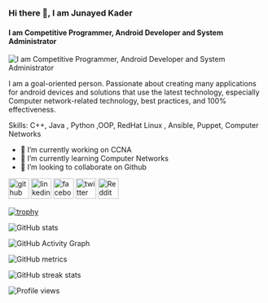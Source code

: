 ### Hi there 👋, I am Junayed Kader
#### I am Competitive Programmer, Android Developer and System Administrator 
![I am Competitive Programmer, Android Developer and System Administrator ](https://media-exp1.licdn.com/dms/image/D5616AQGMQ0CH3W8qCw/profile-displaybackgroundimage-shrink_350_1400/0/1665504657459?e=1672272000&v=beta&t=7zjKFyEmz2M3mn_68jt9RVwlkHS8wNz1ilpxQLbiJdo)

I am a goal-oriented person. Passionate about creating many applications for android devices and solutions that use the latest technology, especially Computer network-related technology, best practices, and 100% effectiveness. 

Skills: C++, Java , Python ,OOP, RedHat Linux , Ansible, Puppet, Computer Networks

- 🔭 I’m currently working on CCNA 
- 🌱 I’m currently learning Computer Networks 
- 👯 I’m looking to collaborate on Github 


[<img src='https://cdn.jsdelivr.net/npm/simple-icons@3.0.1/icons/github.svg' alt='github' height='40'>](https://github.com/JunayedKader)  [<img src='https://cdn.jsdelivr.net/npm/simple-icons@3.0.1/icons/linkedin.svg' alt='linkedin' height='40'>](https://www.linkedin.com/in/junayed-kader-23a467183/)  [<img src='https://cdn.jsdelivr.net/npm/simple-icons@3.0.1/icons/facebook.svg' alt='facebook' height='40'>](https://www.facebook.com/junayedkader.jk)  [<img src='https://cdn.jsdelivr.net/npm/simple-icons@3.0.1/icons/twitter.svg' alt='twitter' height='40'>](https://twitter.com/kader_junayed)  [<img src='https://cdn.jsdelivr.net/npm/simple-icons@3.0.1/icons/reddit.svg' alt='Reddit' height='40'>](https://www.reddit.com/user/JunayedKader)  

[![trophy](https://github-profile-trophy.vercel.app/?username=JunayedKader)](https://github.com/ryo-ma/github-profile-trophy)


![GitHub stats](https://github-readme-stats.vercel.app/api?username=JunayedKader&theme=transparent&show_icons=true)

![GitHub Activity Graph](https://activity-graph.herokuapp.com/graph?username=JunayedKader)  

![GitHub metrics](https://metrics.lecoq.io/JunayedKader)  

![GitHub streak stats](https://github-readme-streak-stats.herokuapp.com/?user=JunayedKader)  

![Profile views](https://gpvc.arturio.dev/JunayedKader)  
